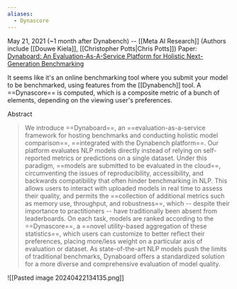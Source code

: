 ```yaml
---
aliases:
  - Dynascore
---
```


May 21, 2021 (~1 month after Dynabench) -- [[Meta AI Research]] (Authors include [[Douwe Kiela]], [[Christopher Potts|Chris Potts]])
Paper: [Dynaboard: An Evaluation-As-A-Service Platform for Holistic Next-Generation Benchmarking](https://arxiv.org/abs/2106.06052)

It seems like it's an online benchmarking tool where you submit your model to be benchmarked, using features from the [[Dynabench]] tool.
A ==Dynascore== is computed, which is a composite metric of a bunch of elements, depending on the viewing user's preferences.



Abstract
> We introduce ==Dynaboard==, an ==evaluation-as-a-service framework for hosting benchmarks and conducting holistic model comparison==, ==integrated with the Dynabench platform==. Our platform evaluates NLP models directly instead of relying on self-reported metrics or predictions on a single dataset. Under this paradigm, ==models are submitted to be evaluated in the cloud==, circumventing the issues of reproducibility, accessibility, and backwards compatibility that often hinder benchmarking in NLP. This allows users to interact with uploaded models in real time to assess their quality, and permits the ==collection of additional metrics such as memory use, throughput, and robustness==, which -- despite their importance to practitioners -- have traditionally been absent from leaderboards. On each task, models are ranked according to the ==Dynascore==, a ==novel utility-based aggregation of these statistics==, which users can customize to better reflect their preferences, placing more/less weight on a particular axis of evaluation or dataset. As state-of-the-art NLP models push the limits of traditional benchmarks, Dynaboard offers a standardized solution for a more diverse and comprehensive evaluation of model quality.

![[Pasted image 20240422134135.png]]